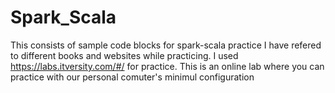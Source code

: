 # Spark_Scala
This consists of sample code blocks for spark-scala practice
I have refered to different books and websites while practicing.
I used https://labs.itversity.com/#/ for practice. This is an online lab where you can practice with our personal comuter's minimul configuration
